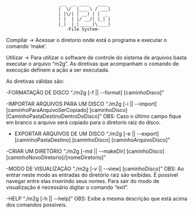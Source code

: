 						 __  __ ____   ____ 
						|  \/  |___ \ / ___|
						| |\/| | __) | |  _ 
						| |  | |/ __/| |_| |
						|_|  |_|_____|\____|
						   -File System-


Compilar -> Acessar o diretorio onde está o programa e executar o comando ‘make’.

Utilizar -> Para utilizar o software de controle do sistema de arquivos basta executar o arquivo “m2g”. As diretivas que acompanham o comando de execução definem a ação a ser executada. 

As diretivas válidas são:

-FORMATAÇÃO DE DISCO
“./m2g [-f || --format] [caminhoDisco]”


-IMPORTAR ARQUIVOS PARA UM DISCO
	“./m2g [-i || --import] [caminhoParaArquivoSerCopiado] [caminhoDisco] [CaminhoPastaDestinoDentroDoDisco]”
OBS: Caso o último campo fique em branco o arquivo será copiado para o diretorio raiz do disco.


- EXPORTAR ARQUIVOS DE UM DISCO
	“./m2g [-e || --export] [caminhoPastaDestino] [caminhoDisco] [caminhoArquivoDisco]”


-CRIAR UM DIRETÓRIO
	“./m2g  [-md || --makeDir] [caminhoDisco] [caminhoNovoDiretorio]/[nomeDiretorio]”


-MODO DE VISUALIZAÇÃO 
	“./m2g [-v || --view] [caminhoDisco]”
OBS: Ao entrar neste modo as entradas do diretório raiz são exibidas. É possível navegar entre elas inserindo seus nomes. Para sair do modo de visualização é necessário digitar o comando “exit”.


-HELP
	“./m2g [-h || --help]”
OBS: Exibe a mesma descrição que está acima dos comandos possíveis.

